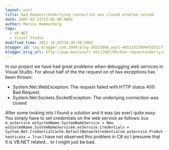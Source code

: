 ```yaml
---
layout: post
title: Bad Request/Underlying connection was closed problem solved
date: 2007-05-31T13:05:00.000Z
author: Marcus Hammarberg
tags:
  - VB.NET
  - Visual Studio
modified_time: 2011-10-03T10:30:40.580Z
blogger_id: tag:blogger.com,1999:blog-36533086.post-4851332309945351177
blogger_orig_url: http://www.marcusoft.net/2007/05/bad-requestunderlying-connection-was.html
---
```


In our project we have had great problems when debugging web
services in Visual Studio. For about half of the the request on of two
exceptions has been thrown:

- System.Net.WebException: The request failed with HTTP status 400:
  Bad Request.
- System.Net.Sockets.SocketException: The underlying connection was
  closed

After some looking into I found a solution and it was (as ever) quite
easy. You simply have to set credentials on the web service as
follows:
`Dim m_wsService wsSystemName.SystemNameService = New wsSystemName.SystemNameServicem_wsService.Credentials = System.Net.CredentialCache.DefaultNetworkCredentialsm_wsService.PreAuthenticate = True`
I have not observed this problem in C# so I presume that it is VB.NET
related... or I might just be bad.
